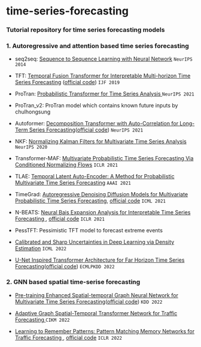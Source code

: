 # time-series-forecasting

### Tutorial repository for time series forecasting models

### 1. Autoregressive and attention based time series forecasting

- seq2seq: [Sequence to Sequence Learning with Neural Network](https://arxiv.org/abs/1409.3215) `NeurIPS 2014`

- TFT: [Temporal Fusion Transformer for Interpretable Multi-horizon Time Series Forecasting](https://arxiv.org/pdf/1912.09363.pdf) ([official code](https://github.com/google-research/google-research/tree/master/tft))  `IJF 2019`

- ProTran: [Probabilistic Transformer for Time Series Analysis ](https://proceedings.neurips.cc/paper/2021/file/c68bd9055776bf38d8fc43c0ed283678-Paper.pdf) `NeurIPS 2021`

- ProTran_v2: ProTran model which contains known future inputs by chulhongsung

- Autoformer: [Decomposition Transformer with Auto-Correlation for Long-Term Series Forecasting](https://arxiv.org/pdf/2106.13008.pdf)([official code](https://github.com/thuml/Autoformer)) `NeurIPS 2021`

- NKF: [Normalizing Kalman Filters for Multivariate Time Series Analysis](https://proceedings.neurips.cc/paper/2020/file/1f47cef5e38c952f94c5d61726027439-Supplemental.pdf) `NeurIPS 2020`

- Transformer-MAF: [Multivariate Probabilistic Time Series Forecasting Via Conditioned Normalizing Flows](https://arxiv.org/pdf/2002.06103.pdf) `ICLR 2021`

- TLAE: [Temporal Latent Auto-Encoder: A Method for Probabilistic Multivariate Time Series Forecasting](https://arxiv.org/pdf/2101.10460.pdf) `AAAI 2021`

- TimeGrad: [Autoregressive Denoising Diffusion Models for Multivariate Probabilistic Time Series Forecasting](https://arxiv.org/pdf/2101.12072.pdf), [official code](https://github.com/zalandoresearch/pytorch-ts/tree/master/pts/model/time_grad) `ICML 2021`

- N-BEATS: [Neural Bais Expansion Analysis for Interpretable Time Series Forecasting ](https://arxiv.org/pdf/1905.10437.pdf), [official code](https://github.com/ServiceNow/N-BEATS) `ICLR 2021`

- PessTFT: Pessimistic TFT model to forecast extreme events

- [Calibrated and Sharp Uncertainties in Deep Learning via Density Estimation](https://arxiv.org/pdf/2112.07184.pdf) `ICML 2022`

- [U-Net Inspired Transformer Architecture for Far Horizon Time Series Forecasting](https://2022.ecmlpkdd.org/wp-content/uploads/2022/09/sub_943.pdf)([official code](https://github.com/18kiran12/Yformer-Time-Series-Forecasting)) `ECMLPKDD 2022`


### 2. GNN based spatial time-serise forecasting

- [Pre-training Enhanced Spatial-temporal Graph Neural Network for Multivariate Time Series Forecasting](https://arxiv.org/pdf/2206.09113.pdf)([official code](https://github.com/zezhishao/STEP)) `KDD 2022`

- [Adaptive Graph Spatial-Temporal Transformer Network for Traffic Forecasting ](https://dl.acm.org/doi/pdf/10.1145/3511808.3557540) `CIKM 2022`

- [Learning to Remember Patterns: Pattern Matching Memory Networks for Traffic Forecasting ](https://arxiv.org/pdf/2110.10380.pdf), [official code](https://github.com/HyunWookL/PM-MemNet) `ICLR 2022`
